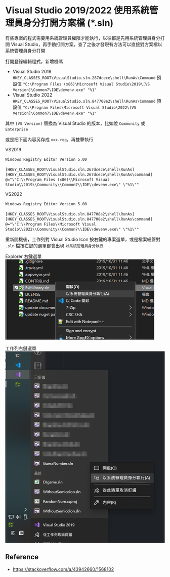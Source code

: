 # Visual Studio 2019/2022 使用系統管理員身分打開方案檔 (*.sln)


有些專案的程式需要用系統管理員權限才能執行，以往都是先用系統管理員身分打開 Visual Studio，再手動打開方案，查了之後才發現有方法可以直接對方案檔以系統管理員身分打開

<!--more-->

打開登錄編輯程式，新增機碼
- Visual Studio 2019
  `HKEY_CLASSES_ROOT\VisualStudio.sln.267dcece\shell\RunAs\Command`
  預設值 `"C:\Program Files (x86)\Microsoft Visual Studio\2019\[VS Version]\Common7\IDE\devenv.exe" "%1"`
- Visual Studio 2022
 `HKEY_CLASSES_ROOT\VisualStudio.sln.847708e2\shell\RunAs\Command`
 預設值 `"C:\Program Files\Microsoft Visual Studio\2022\[VS Version]\Common7\IDE\devenv.exe" "%1"`

其中 `[VS Version]` 替換為 Visual Studio 的版本，比如說 `Community` 或 `Enterprise`

或是把下面內容另存成 `xxx.reg`，再雙擊執行

VS2019

```reg
Windows Registry Editor Version 5.00

[HKEY_CLASSES_ROOT\VisualStudio.sln.267dcece\shell\RunAs]
[HKEY_CLASSES_ROOT\VisualStudio.sln.267dcece\shell\RunAs\command]
@="\"C:\\Program Files (x86)\\Microsoft Visual Studio\\2019\\Community\\Common7\\IDE\\devenv.exe\" \"%1\""
```

VS2022

```reg
Windows Registry Editor Version 5.00

[HKEY_CLASSES_ROOT\VisualStudio.sln.847708e2\shell\RunAs]
[HKEY_CLASSES_ROOT\VisualStudio.sln.847708e2\shell\RunAs\command]
@="\"C:\\Program Files\\Microsoft Visual Studio\\2022\\Community\\Common7\\IDE\\devenv.exe\" \"%1\""
```

重新開機後，工作列對 Visual Studio Icon 按右鍵的專案選單，或是檔案總管對 `.sln` 檔按右鍵的選單都會出現 `以系統管理員身分執行`

Explorer 右鍵選單  
![右鍵選單](explorer-context-menu.png)

工作列右鍵選單  
![工作列右鍵選單](tool-bar-context-menu.png)

## Reference
- https://stackoverflow.com/a/43942660/1568102

